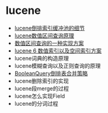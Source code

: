 # lucene
- [lucene倒排索引缓冲池的细节](./lucene倒排索引缓冲池的细节.md)
- [lucene数值区间查询原理](./lucene数值区间查询原理.md)
- [数值区间查询的一种实现方案](./integer_range_query_term_dict.md)
- [lucene 6 数值索引以及空间索引方案](./lucene_6_bkd_tree.md)
- lucene词典的构造原理
- lucene模糊查询以及正则查询的原理
- [BooleanQuery倒排表合并策略](./BooleanQuery倒排表合并策略.md)
- lucene删除索引的实现
- lucene段merge的过程
- lucene怎么实现Field
- lucene的分词过程
